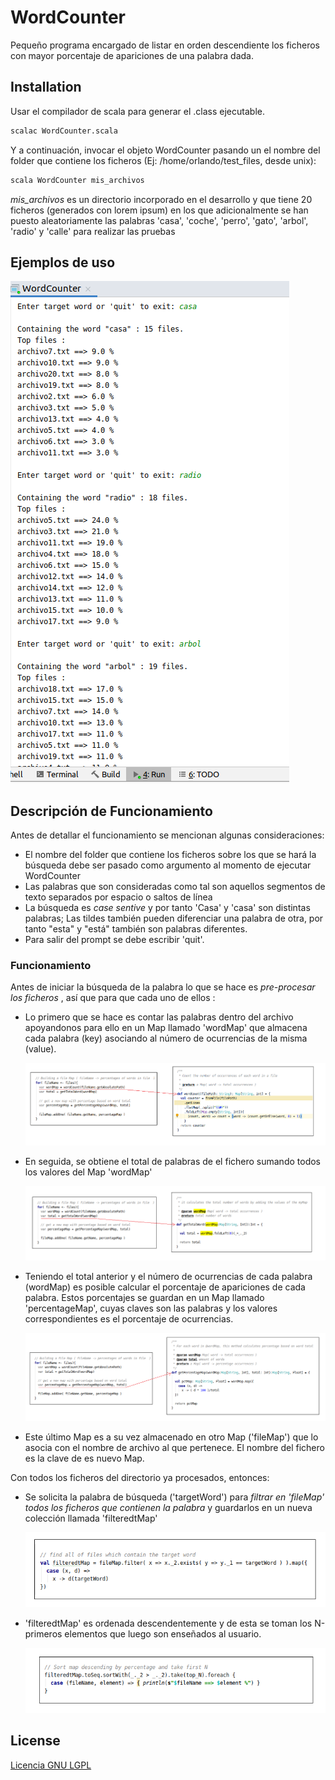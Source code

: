 # WordCounter

Pequeño programa encargado de listar en orden descendiente los ficheros con mayor porcentaje de apariciones de una palabra dada.

## Installation

Usar el compilador de scala para generar el .class ejecutable.

```bash
scalac WordCounter.scala
```
Y a continuación, invocar el objeto WordCounter pasando un el nombre del folder que contiene los ficheros (Ej: /home/orlando/test_files, desde unix): 
```bash
scala WordCounter mis_archivos
```
_mis_archivos_ es un directorio incorporado en el desarrollo y que tiene 20 ficheros (generados con lorem ipsum) en los que adicionalmente se han puesto aleatoriamente las palabras 'casa', 'coche', 'perro', 'gato', 'arbol', 'radio' y 'calle' para realizar las pruebas

## Ejemplos de uso

![Ejemplos](img/Ejemplo_1.png)

## Descripción de Funcionamiento

Antes de detallar el funcionamiento se mencionan algunas consideraciones:

- El nombre del folder que contiene los ficheros sobre los que se hará la búsqueda debe ser pasado como argumento al momento de ejecutar WordCounter
- Las palabras que son consideradas como tal son aquellos segmentos de texto separados por espacio o saltos de línea
- La búsqueda es _case sentive_ y por tanto 'Casa' y 'casa' son distintas palabras; Las tildes también pueden diferenciar una palabra de otra, por tanto "esta" y "está" también son palabras diferentes.
- Para salir del prompt se debe escribir 'quit'.

### Funcionamiento
Antes de iniciar la búsqueda de la palabra lo que se hace es *pre-procesar los ficheros* , así que para que cada uno de ellos :

 - Lo primero que se hace es contar las palabras dentro del archivo apoyandonos para ello en un Map llamado 'wordMap' que almacena cada palabra (key) asociando al número de ocurrencias de la misma (value).

    ![wordMap](img/wordMap.png)

 - En seguida, se obtiene el total de palabras de el fichero sumando todos los valores del Map 'wordMap'

    ![total](img/total.png)

 - Teniendo el total anterior y el número de ocurrencias de cada palabra (wordMap) es posible calcular el porcentaje de apariciones de cada palabra. Estos porcentajes se guardan en un Map llamado 'percentageMap', cuyas claves son las palabras y los valores correspondientes es el porcentaje de ocurrencias.

    ![pctMap](img/pctMap.png)

 - Este último Map es a su vez almacenado en otro Map ('fileMap') que lo asocia con el nombre de archivo al que pertenece. El nombre del fichero es la clave de es nuevo Map.


Con todos los ficheros del directorio ya procesados, entonces: 

 - Se solicita la palabra de búsqueda ('targetWord') para *filtrar en 'fileMap' todos los ficheros que contienen la palabra* y guardarlos en un nueva colección llamada 'filteredtMap'

    ![filtered](img/filtered.png)

 - 'filteredtMap' es ordenada descendentemente y de esta se toman los N-primeros elementos que luego son enseñados al usuario.

    ![sorted](img/sorted.png)

## License
[Licencia GNU LGPL](https://es.wikipedia.org/wiki/GNU_Lesser_General_Public_License)
